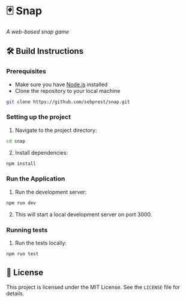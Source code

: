 # 🃏 Snap

*A web-based snap game*

## 🛠 Build Instructions

### Prerequisites

- Make sure you have [Node.js](https://nodejs.org/) installed
- Clone the repository to your local machine

```bash
git clone https://github.com/sebprest/snap.git
```

### Setting up the project

1. Navigate to the project directory:

```bash
cd snap
```

2. Install dependencies:

```bash
npm install
```

### Run the Application

1. Run the development server:

```bash
npm run dev
```

2. This will start a local development server on port 3000.

### Running tests

1. Run the tests locally:

```bash
npm run test
```

## 📝 License

This project is licensed under the MIT License. See the `LICENSE` file for details.